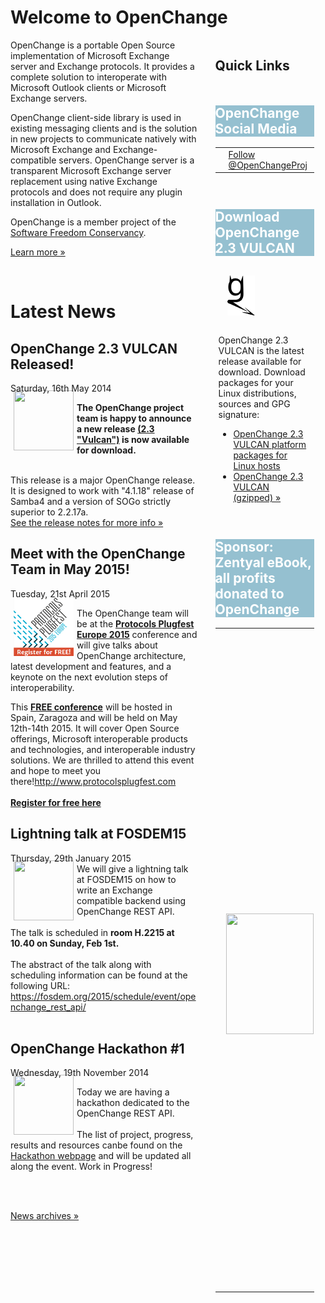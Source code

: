 # Welcome to OpenChange #

<div style="float: right; width: 35%;margin-left:2em;">
  <h2 style="margin-bottom: 1em;"> Quick Links </h2>

  <div class="rebox" style="float: left; width: 90%; margin: 0em; margin-bottom: 1em;">
    <h2 style="color: white; background-color: #95C0D0; border: 0px;">OpenChange Social Media</h2>
    <table width="100%" style="border:none;" align="center">
      <tr style="border:none;">
        <td style="border:none;" width="33%"><div id="fb-root"></div><script>(function(d, s, id) {var js, fjs = d.getElementsByTagName(s)[0];if (d.getElementById(id)) return;js = d.createElement(s); js.id = id;js.src = "//connect.facebook.net/fr_FR/all.js#xfbml=1&appId=171342346240430";fjs.parentNode.insertBefore(js, fjs);}(document, 'script', 'facebook-jssdk'));</script><div class="fb-follow" data-href="http://www.facebook.com/OpenChange" data-colorscheme="light" data-layout="button" data-show-faces="true"></div>
        </td>
        <td style="border:none;" width="33%"><a href="https://twitter.com/OpenChangeProj" class="twitter-follow-button" data-show-count="false">Follow @OpenChangeProj</a>
<script>!function(d,s,id){var js,fjs=d.getElementsByTagName(s)[0],p=/^http:/.test(d.location)?'http':'https';if(!d.getElementById(id)){js=d.createElement(s);js.id=id;js.src=p+'://platform.twitter.com/widgets.js';fjs.parentNode.insertBefore(js,fjs);}}(document, 'script', 'twitter-wjs');</script>
        </td>
        <td style="border:none;" width="33%"><script src="//platform.linkedin.com/in.js" type="text/javascript">lang: en_US</script><script type="IN/FollowCompany" data-id="5068283" data-counter="none"></script>
        </td>
      </tr>
  </table>
  </div>
  <div class="rebox" style="float: left; width: 90%; margin: 0em; margin-bottom: 1em;"> 
    <h2 style="color: white; background-color: #95C0D0; border: 0px;">Download OpenChange 2.3 VULCAN</h2>
    <div class="p" style="margin-left: 5px; margin-right: 5px"> 
      <p><img src="images/openchanGe.png" alt="" style="margin: 1em; margin-bottom: 2em; padding-right: 8px;"/>
      OpenChange 2.3 VULCAN is the latest release available for download. Download packages for your Linux distributions, sources and GPG signature: </p>
      <ul>
      <li><a href="/download/index.html">OpenChange 2.3 VULCAN platform packages for Linux hosts</a>
      <li><a href="https://github.com/openchange/openchange/archive/openchange-2.3-VULCAN.tar.gz">OpenChange 2.3 VULCAN (gzipped) &raquo;</a></li>
      </ul></p> 
    </div> 
  </div>
  <div class="rebox" style="float: left; width: 90%; margin: 0em;">
    <h2 style="color: white; background-color: #95C0D0; border: 0px;">Sponsor: Zentyal eBook, all profits donated to OpenChange</h2>
    <table width="100%" style="border:none;" align="center">
      <tr style="border:none;height=276px;">
<!--<td style="border:none;"><img src="/images/zentyal-book-cover.png" width="200px" height="276px"/></td>-->
<td style="border:none;"><img border="0" width=140" height="193" style="border: 0pt none;
margin: 25px 5px -20px 10px; float: left;" all="" src="/images/zentyal-book-cover.png" /></td>
<td style="border:none;">
<p style="text-align:justify;">&ldquo;OpenChange technology
has become a core part of Zentyal Server during the past years and
besides actively contributing to the project by developing new
features, submitting bug reports and patches, we believe it is also
important that the project receives financial support&rdquo; said Mateo
Burillo, Training Manager at Zentyal.</p>
<p style="text-align:justify;"><b>All the profits generated by the book sales are donated in full by
Zentyal to the OpenChange project</b>.</p>
<p style="text-align:justify;">Zentyal is an easy to use and
affordable hybrid IT infrastructure, that is natively interoperable
with Microsoft Active Directory® and Microsoft® Exchange Server.</p>
<p style="text-align:left;"><b><a href="http://www.lulu.com/spotlight/zentyal">Download and Purchase</a></b></p>
</td>
      </tr>
    </table>
  </div>
</div>

OpenChange is a portable Open Source implementation of Microsoft
Exchange server and Exchange protocols. It provides a complete
solution to interoperate with Microsoft Outlook clients or Microsoft
Exchange servers. 

OpenChange client-side library is used in existing messaging clients
and is the solution in new projects to communicate natively with
Microsoft Exchange and Exchange-compatible servers. OpenChange server
is a transparent Microsoft Exchange server replacement using native
Exchange protocols and does not require any plugin installation in
Outlook.

OpenChange is a member project of the [Software Freedom Conservancy](http://sfconservancy.org).

[Learn more »](about/index.html)

<p>&nbsp;</p>

# Latest News #

<div class="news">
     <h2>OpenChange 2.3 VULCAN Released!</h2>
     <div class="date">Saturday, 16th May 2014</div>
<img border="0" width="96" height="96" style="border: 0pt none;
margin: -5px 5px 5px; float: left;" all=""
src="/images/openchange_logo_v2.png" />

**The OpenChange project team is happy to announce a new release [(2.3
  &quot;Vulcan&quot;)](/download/index.html) is now available for
  download.** <br/><br/>

This release is a major OpenChange release. It is designed to work
with &quot;4.1.18&quot; release of Samba4 and a version of SOGo
strictly superior to 2.2.17a. <br/>[See the release notes for more info
&raquo;](/developers/relnotes/2.3-vulcan.html)

</div>

<div class="news">
     <h2>Meet with the OpenChange Team in May 2015!</h2>
     <div class="date">Tuesday, 21st April 2015</div>
<img border="0" width="96" height="96" style="border: 0pt none;
margin: -5px 5px 5px; float: left;" all=""
src="images/icon_plugfestcon_400x400.png" />

The OpenChange team will be at the <b><a
href="http://www.protocolsplugfest.com">Protocols Plugfest Europe
2015</a></b> conference and will give talks about OpenChange
architecture, latest development and features, and a keynote on the
next evolution steps of interoperability.
<br/>

This <a
href="http://www.protocolsplugfest.com/europe/purchase/"><b>FREE
conference</b></a> will be hosted in Spain, Zaragoza and will be held
on May 12th-14th 2015. It will cover Open Source offerings, Microsoft
interoperable products and technologies, and interoperable industry
solutions. We are thrilled to attend this event and hope to meet you
there!<a href="http://www.protocolsplugfest.com">http://www.protocolsplugfest.com</a>
<br/><br/>
<a href="http://www.protocolsplugfest.com/europe/purchase/"><b>Register for free here</b></a>
</div>

<div class="news">
     <h2>Lightning talk at FOSDEM15</h2>
     <div class="date">Thursday, 29th January 2015</div>
<img border="0" width="96" height="96" style="border: 0pt none;
margin: -5px 5px 5px; float: left;" all=""
src="/images/openchange_logo_v2.png" />
We will give a lightning talk at FOSDEM15 on how to write an Exchange compatible backend using OpenChange REST API. <br/><br/>The talk is scheduled in <b>room H.2215 at 10.40 on Sunday, Feb 1st.</b>
<br/><br/>The abstract of the talk along with scheduling information can be found at the following URL: <a href="https://fosdem.org/2015/schedule/event/openchange_rest_api/">https://fosdem.org/2015/schedule/event/openchange_rest_api/</a>
<br/><br/>
</div>

<div class="news">
     <h2>OpenChange Hackathon #1</h2>
     <div class="date">Wednesday, 19th November 2014</div>
<img border="0" width="96" height="96" style="border: 0pt none;
margin: -5px 5px 5px; float: left;" all=""
src="/images/openchange_logo_v2.png" />

Today we are having a hackathon dedicated to the OpenChange REST
API. <br/><br/>The list of project, progress, results and resources canbe found
on the [Hackathon
webpage](documentation/programming/hackathon/2014_nov_19/index.html)
and will be updated all along the event. Work in Progress!
<br/>
</div>

<br/><br/>

</div>

[News archives &raquo;](/about/news_2014.html)

